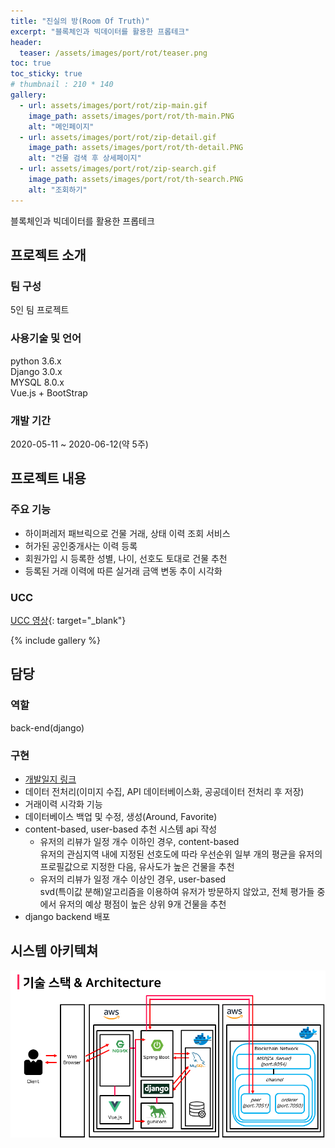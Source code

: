 ```yaml
---
title: "진실의 방(Room Of Truth)"
excerpt: "블록체인과 빅데이터를 활용한 프롭테크"
header:
  teaser: /assets/images/port/rot/teaser.png
toc: true
toc_sticky: true
# thumbnail : 210 * 140
gallery:
  - url: assets/images/port/rot/zip-main.gif
    image_path: assets/images/port/rot/th-main.PNG
    alt: "메인페이지"
  - url: assets/images/port/rot/zip-detail.gif
    image_path: assets/images/port/rot/th-detail.PNG
    alt: "건물 검색 후 상세페이지"
  - url: assets/images/port/rot/zip-search.gif
    image_path: assets/images/port/rot/th-search.PNG
    alt: "조회하기"
---
```

블록체인과 빅데이터를 활용한 프롭테크
## 프로젝트 소개  
### 팀 구성  
 5인 팀 프로젝트
### 사용기술 및 언어    
  python 3.6.x  
  Django 3.0.x  
  MYSQL 8.0.x  
  Vue.js + BootStrap
### 개발 기간  
2020-05-11 ~ 2020-06-12(약 5주)


## 프로젝트 내용
### 주요 기능
 - 하이퍼레저 패브릭으로 건물 거래, 상태 이력 조회 서비스  
 - 허가된 공인중개사는 이력 등록  
 - 회원가입 시 등록한 성별, 나이, 선호도 토대로 건물 추천  
 - 등록된 거래 이력에 따른 실거래 금액 변동 추이 시각화  


### UCC  
[UCC 영상](https://www.youtube.com/watch?v=BEHOrboUUS8){: target="_blank"}

{% include gallery %}


## 담당
### 역할
back-end(django)
### 구현
- [개발일지 링크](/note/rot_log)
- 데이터 전처리(이미지 수집, API 데이터베이스화, 공공데이터 전처리 후 저장)  
- 거래이력 시각화 기능 
- 데이터베이스 백업 및 수정, 생성(Around, Favorite)  
- content-based, user-based 추천 시스템 api 작성  
  + 유저의 리뷰가 일정 개수 이하인 경우, content-based    
  유저의 관심지역 내에 지정된 선호도에 따라 우선순위 일부 개의 평균을 유저의 프로필값으로 지정한 다음, 유사도가 높은 건물을 추천  
  + 유저의 리뷰가 일정 개수 이상인 경우, user-based  
  svd(특이값 분해)알고리즘을 이용하여 유저가 방문하지 않았고, 전체 평가들 중에서 유저의 예상 평점이 높은 상위 9개 건물을 추천  
- django backend 배포  
## 시스템 아키텍쳐  
 ![system architecture](/assets/images/port/rot/system_architecture.png)
